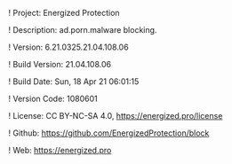 ! Project: Energized Protection

! Description: ad.porn.malware blocking.

! Version: 6.21.0325.21.04.108.06

! Build Version: 21.04.108.06

! Build Date: Sun, 18 Apr 21 06:01:15

! Version Code: 1080601

! License: CC BY-NC-SA 4.0, https://energized.pro/license

! Github: https://github.com/EnergizedProtection/block

! Web: https://energized.pro
